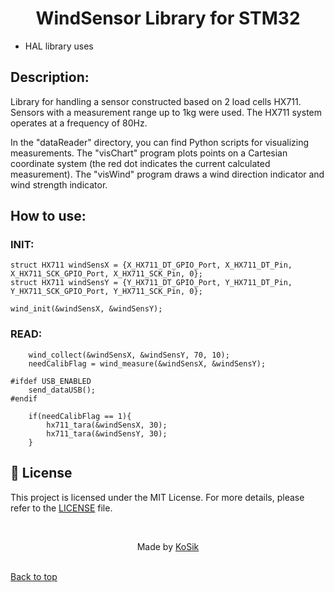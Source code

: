 <h1 align="center">WindSensor Library for STM32</h1>

- HAL library uses

<h2>Description:</h2>

Library for handling a sensor constructed based on 2 load cells HX711. Sensors with a measurement range up to 1kg were used. The HX711 system operates at a frequency of 80Hz.

In the "dataReader" directory, you can find Python scripts for visualizing measurements. The "visChart" program plots points on a Cartesian coordinate system (the red dot indicates the current calculated measurement). The "visWind" program draws a wind direction indicator and wind strength indicator.

    
<h2>How to use:</h2>

<h3>INIT:</h3>

    struct HX711 windSensX = {X_HX711_DT_GPIO_Port, X_HX711_DT_Pin, X_HX711_SCK_GPIO_Port, X_HX711_SCK_Pin, 0};
    struct HX711 windSensY = {Y_HX711_DT_GPIO_Port, Y_HX711_DT_Pin, Y_HX711_SCK_GPIO_Port, Y_HX711_SCK_Pin, 0};

    wind_init(&windSensX, &windSensY);

<h3>READ:</h3>

        wind_collect(&windSensX, &windSensY, 70, 10);
        needCalibFlag = wind_measure(&windSensX, &windSensY);

    #ifdef USB_ENABLED
        send_dataUSB();
    #endif

        if(needCalibFlag == 1){
            hx711_tara(&windSensX, 30);
            hx711_tara(&windSensY, 30);
        }

## :memo: License ##
This project is licensed under the MIT License. For more details, please refer to the [LICENSE](LICENSE.md) file.

<br/>
<p align="center">Made by <a href="https://github.com/kosik-prog/" target="_blank">KoSik</a><p/>
<br/>
<a href="#top">Back to top</a>